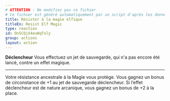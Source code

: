 ```yaml
---
# ATTENTION : Ne modifiez pas ce fichier
# Ce fichier est généré automatiquement par un script d'après les données du module Foundry VTT officiel et de sa traduction
title: Résister à la magie elfique
titleEn: Resist Elf Magic
type: reaction
id: On5CQjX4euWqToly
group: actions
layout: action
---
```

<p><span id="ctl00_MainContent_DetailedOutput"><strong>Déclencheur</strong> Vous effectuez un jet de sauvegarde, qui n'a pas encore été lancé, contre un effet magique.</span></p><hr><p>Votre résistance ancestrale à la Magie vous protège. Vous gagnez un bonus de circonstance de +1 au jet de sauvegarde déclencheur. Si l’effet déclencheur est de nature arcanique, vous gagnez un bonus de +2 à la place.&nbsp;</p>
